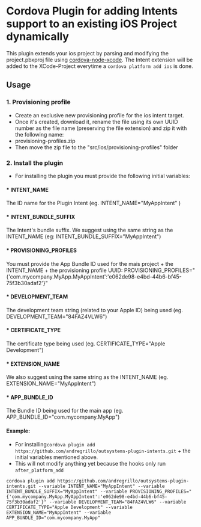 # Cordova Plugin for adding Intents support to an existing iOS Project dynamically

This plugin extends your ios project by parsing and modifying the project.pbxproj file using [cordova-node-xcode](https://github.com/apache/cordova-node-xcode). The Intent extension will be added to the XCode-Project everytime a `cordova platform add ios` is done.

## Usage

### 1. Provisioning profile
* Create an exclusive new provisioning profile for the ios intent target.
* Once it's created, download it, rename the file using its own UUID number as the file name (preserving the file extension) and zip it with the following name: 
* provisioning-profiles.zip
* Then move the zip file to the "src/ios/provisioning-profiles" folder

### 2. Install the plugin
* For installing the plugin you must provide the following initial variables: 

#### * INTENT_NAME
The ID name for the Plugin Intent (eg. INTENT_NAME="MyAppIntent" )

#### * INTENT_BUNDLE_SUFFIX
The Intent's bundle suffix. We suggest using the same string as the INTENT_NAME (eg: INTENT_BUNDLE_SUFFIX="MyAppIntent") 

#### * PROVISIONING_PROFILES
You must provide the App Bundle ID used for the mais project + the INTENT_NAME + the provisioning profile UUID:
PROVISIONING_PROFILES="{'com.mycompany.MyApp.MyAppIntent':'e062de98-e4bd-44b6-bf45-75f3b30adaf2'}" 

#### * DEVELOPMENT_TEAM
The development team string (related to your Apple ID) being used (eg. DEVELOPMENT_TEAM="84FAZ4VLW6")

#### * CERTIFICATE_TYPE
The certificate type being used (eg. CERTIFICATE_TYPE="Apple Development")

#### * EXTENSION_NAME
We also suggest using the same string as the INTENT_NAME (eg. EXTENSION_NAME="MyAppIntent")

#### * APP_BUNDLE_ID
The Bundle ID being used for the main app (eg. APP_BUNDLE_ID="com.mycompany.MyApp")



#### Example:
* For installing`cordova plugin add https://github.com/andregrillo/outsystems-plugin-intents.git` + the initial variables mentioned above.
* This will not modify anything yet because the hooks only run `after_platform_add`

```
cordova plugin add https://github.com/andregrillo/outsystems-plugin-intents.git --variable INTENT_NAME="MyAppIntent" --variable INTENT_BUNDLE_SUFFIX="MyAppIntent" --variable PROVISIONING_PROFILES="{'com.mycompany.MyApp.MyAppIntent':'e062de98-e4bd-44b6-bf45-75f3b30adaf2'}" --variable DEVELOPMENT_TEAM="84FAZ4VLW6" --variable CERTIFICATE_TYPE="Apple Development" --variable EXTENSION_NAME="MyAppIntent" --variable APP_BUNDLE_ID="com.mycompany.MyApp"
```

